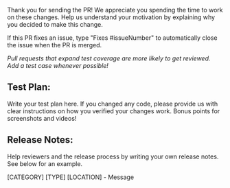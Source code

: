 Thank you for sending the PR! We appreciate you spending the time to work on these changes.
Help us understand your motivation by explaining why you decided to make this change.

If this PR fixes an issue, type "Fixes #issueNumber" to automatically close the issue when the PR is merged.

_Pull requests that expand test coverage are more likely to get reviewed. Add a test case whenever possible!_

Test Plan:
----------
Write your test plan here. If you changed any code, please provide us with clear instructions on how you verified your changes work. Bonus points for screenshots and videos!

Release Notes:
--------------
Help reviewers and the release process by writing your own release notes. See below for an example.

[CATEGORY] [TYPE] [LOCATION] - Message

<!--
  **INTERNAL and MINOR tagged notes will not be included in the next version's final release notes.**

    CATEGORY
  [----------]      TYPE
  [ CLI      ] [-------------]    LOCATION
  [ DOCS     ] [ BREAKING    ] [-------------]
  [ GENERAL  ] [ BUGFIX      ] [ {Component} ]
  [ INTERNAL ] [ ENHANCEMENT ] [ {Filename}  ]
  [ IOS      ] [ FEATURE     ] [ {Directory} ]   |-----------|
  [ ANDROID  ] [ MINOR       ] [ {Framework} ] - | {Message} |
  [----------] [-------------] [-------------]   |-----------|

 EXAMPLES:

 [IOS] [BREAKING] [FlatList] - Change a thing that breaks other things
 [ANDROID] [BUGFIX] [TextInput] - Did a thing to TextInput
 [CLI] [FEATURE] [local-cli/info/info.js] - CLI easier to do things with
 [DOCS] [BUGFIX] [GettingStarted.md] - Accidentally a thing/word
 [GENERAL] [ENHANCEMENT] [Yoga] - Added new yoga thing/position
 [INTERNAL] [FEATURE] [./scripts] - Added thing to script that nobody will see
-->
